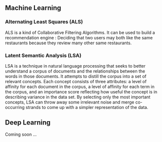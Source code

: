 ## Machine Learning

### Alternating Least Squares (ALS)
ALS is a kind of Collaborative Filtering Algorithms. It can be used to build a recommendation engine :
Deciding that two users may both like the same restaurants because they review many other same restaurants.


### Latent Semantic Analysis (LSA)
LSA is a technique in natural language processing that seeks to better understand a corpus of documents and the relationships between the words in those documents.
It attempts to distill the corpus into a set of relevant concepts.
Each concept consists of three attributes: a level of affinity for each document in the corpus, a level of affinity for each term in the corpus, and an importance score reflecting how useful the concept is in describing variance in the data set.
By selecting only the most important concepts, LSA can throw away some irrelevant noise and merge co-occurring strands to come up with a simpler representation of the data.

## Deep Learning

Coming soon ...